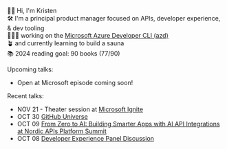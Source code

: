 👋🏻 Hi, I'm Kristen <br>
🛠️ I'm a principal product manager focused on APIs, developer experience, & dev tooling <br>
👩🏻‍💻 working on the [Microsoft Azure Developer CLI (azd)](https://learn.microsoft.com/en-us/azure/developer/azure-developer-cli/) <br>
🪴 and currently learning to build a sauna <br>
📚 2024 reading goal: 90 books (77/90) <br>

Upcoming talks:
- Open at Microsoft episode coming soon!

Recent talks:
- NOV 21 - Theater session at [Microsoft Ignite](https://ignite.microsoft.com/en-US/sessions/0c222358-fd2b-4f6f-b5f2-e113d60eae58)
- OCT 30 [GitHub Universe](https://reg.githubuniverse.com/flow/github/universe24/attendee-portal/page/sessioncatalog/session/1722975257185001oCrC)
- OCT 09 [From Zero to AI: Building Smarter Apps with AI API Integrations at Nordic APIs Platform Summit](https://nordicapis.com/events/platform-summit-2024/)
- OCT 08 [Developer Experience Panel Discussion](https://nordicapis.com/sessions/developer-experience-panel-discussion/)
